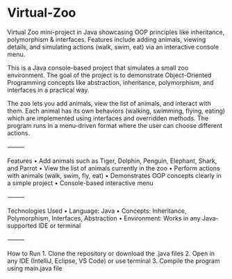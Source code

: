 # Virtual-Zoo
Virtual Zoo mini-project in Java showcasing OOP principles like inheritance, polymorphism &amp; interfaces. Features include adding animals, viewing details, and simulating actions (walk, swim, eat) via an interactive console menu.

This is a Java console-based project that simulates a small zoo environment. The goal of the project is to demonstrate Object-Oriented Programming concepts like abstraction, inheritance, polymorphism, and interfaces in a practical way.

The zoo lets you add animals, view the list of animals, and interact with them. Each animal has its own behaviors (walking, swimming, flying, eating) which are implemented using interfaces and overridden methods. The program runs in a menu-driven format where the user can choose different actions.

⸻

Features
	•	Add animals such as Tiger, Dolphin, Penguin, Elephant, Shark, and Parrot
	•	View the list of animals currently in the zoo
	•	Perform actions with animals (walk, swim, fly, eat)
	•	Demonstrates OOP concepts clearly in a simple project
	•	Console-based interactive menu

⸻

Technologies Used
	•	Language: Java
	•	Concepts: Inheritance, Polymorphism, Interfaces, Abstraction
	•	Environment: Works in any Java-supported IDE or terminal

⸻

How to Run
	1.	Clone the repository or download the .java files
	2.	Open in any IDE (IntelliJ, Eclipse, VS Code) or use terminal
	3.	Compile the program using main.java file

 

